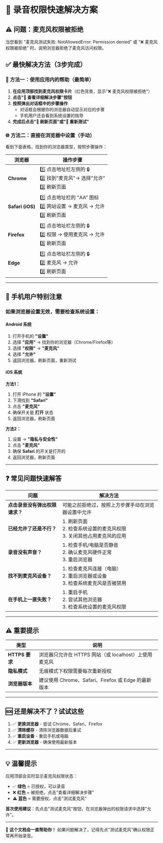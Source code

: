 # 🎤 录音权限快速解决方案

## ⚠️ 问题：麦克风权限被拒绝

当您看到 "麦克风测试失败: NotAllowedError: Permission denied" 或 "❌ 麦克风权限被拒绝" 时，说明浏览器拒绝了麦克风访问权限。

## ✅ 最快解决方法（3步完成）

### 📱 方法一：使用应用内的帮助（最简单）

1. **在应用顶部找到麦克风权限卡片**（红色背景，显示"❌ 麦克风权限被拒绝"）
2. **点击"📖 查看详细解决步骤"按钮**
3. **按照弹出对话框中的步骤操作**
   - 对话框会根据你的浏览器自动显示对应的步骤
   - 手机用户还会看到系统设置的指导
4. **完成后点击"🔄 刷新页面"或"🎤 重新测试"**

### 🌐 方法二：直接在浏览器中设置（手动）

看到下面表格，找到你的浏览器类型，按照步骤操作：

| 浏览器 | 操作步骤 |
|--------|----------|
| **Chrome** | 1️⃣ 点击地址栏左侧的 🔒<br>2️⃣ 找到"麦克风"→ 选择"允许"<br>3️⃣ 刷新页面 |
| **Safari (iOS)** | 1️⃣ 点击地址栏的 "AA" 图标<br>2️⃣ 网站设置 → 麦克风 → 允许<br>3️⃣ 刷新页面 |
| **Firefox** | 1️⃣ 点击地址栏左侧的 🔒<br>2️⃣ 权限 → 使用麦克风 → 允许<br>3️⃣ 刷新页面 |
| **Edge** | 1️⃣ 点击地址栏左侧的 🔒<br>2️⃣ 麦克风 → 允许<br>3️⃣ 刷新页面 |

---

## 📱 手机用户特别注意

### 如果浏览器设置无效，需要检查系统设置：

#### Android 系统
1. 打开手机的 **"设置"**
2. 选择 **"应用"** → 找到你的浏览器（Chrome/Firefox等）
3. 选择 **"权限"** → **"麦克风"**
4. 选择 **"允许"**
5. 返回浏览器，刷新页面，重新测试

#### iOS 系统  
**方法1：**
1. 打开 iPhone 的 **"设置"**
2. 下滑找到 **"Safari"**
3. 点击 **"麦克风"**
4. 确保开关是 **打开** 状态
5. 返回浏览器，刷新页面

**方法2：**
1. 设置 → **"隐私与安全性"**
2. 点击 **"麦克风"**
3. 确保 **Safari** 的开关是打开的
4. 返回浏览器，刷新页面

---



## ❓ 常见问题快速解答

| 问题 | 解决方法 |
|------|----------|
| **点击录音没有弹出权限请求？** | 可能之前拒绝过，按照上方步骤手动在浏览器设置中允许 |
| **已经允许了还是不行？** | 1. 刷新页面<br>2. 检查系统设置的麦克风权限<br>3. 关闭其他占用麦克风的应用 |
| **录音没有声音？** | 1. 检查手机/电脑是否静音<br>2. 确认麦克风硬件正常<br>3. 重启浏览器 |
| **找不到麦克风设备？** | 1. 检查麦克风连接（电脑）<br>2. 重启浏览器或设备<br>3. 检查系统麦克风是否被禁用 |
| **在手机上一直失败？** | 1. 重启手机<br>2. 尝试其他浏览器<br>3. 检查系统设置的麦克风权限 |

---

## ⚠️ 重要提示

| 类型 | 说明 |
|------|------|
| **HTTPS 要求** | 浏览器只允许在 HTTPS 网站（或 localhost）上使用麦克风 |
| **隐私模式** | 无痕模式下权限需要每次重新授权 |
| **浏览器版本** | 建议使用 Chrome、Safari、Firefox 或 Edge 的最新版本 |

---

## 🆘 还是解决不了？试试这些

1. ✅ **更换浏览器** - 尝试 Chrome、Safari、Firefox
2. ✅ **清除缓存** - 清除浏览器数据后重试  
3. ✅ **重启设备** - 重启手机或电脑
4. ✅ **更新浏览器** - 确保使用最新版本

---

## 💡 温馨提示

应用顶部会实时显示麦克风权限状态：
- ✅ **绿色** = 已授权，可以录音
- ❌ **红色** = 被拒绝，点击"查看详细解决步骤"
- ⚠️ **蓝色** = 需要授权，点击"测试麦克风"

**首次使用建议**：先点击"测试麦克风"按钮，在浏览器弹出的权限请求中选择"允许"。

---

📖 **这个文档会一直帮助你！** 如果问题解决了，记得先点"测试麦克风"确认权限正常再开始录音。
